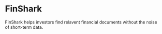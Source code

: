 # FinShark

FinShark helps investors find relavent financial documents without the noise of short-term data.